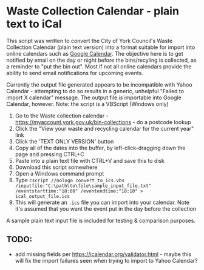# Waste Collection Calendar - plain text to iCal

This script was written to convert the City of York Council's Waste Collection Calendar (plain text version) into a format suitable for import into online calendars such as [Google Calendar](https://calendar.google.com/).
The objective here is to get notified by email on the day or night before the bins/recyling is collected, as a reminder to "put the bin out". 
Most if not all online calendars provide the ability to send email notifications for upcoming events.

Currently the output file generated appears to be incompatible with Yahoo Calendar - attempting to do so results in a generic, unhelpful "Failed to import X calendar" message.
The output file _is_ importable into Google Calendar, however.
Note: the script is a VBScript (Windows only)

1. Go to the Waste collection calendar - https://myaccount.york.gov.uk/bin-collections - do a postcode lookup
2. Click the "View your waste and recycling calendar for the current year" link
3. Click the 'TEXT ONLY VERSION' button
4. Copy all of the dates into the buffer, by left-click-dragging down the page and pressing CTRL+C
5. Paste into a plain text file with CTRL+V and save this to disk
6. Download this script somewhere
7. Open a Windows command prompt
8. Type `cscript //nologo convert_to_ics.vbs /inputfile:"C:\path\to\file\sample_input_file.txt" /eventstarttime:"18:00" /eventendtime:"18:10" > ical_output_file.ics`
9. This will generate an `.ics` file you can import into your calendar. Note it's assumed that you want the event put in the day before the collection

A sample plain text input file is included for testing & comparison purposes.

## TODO: 
* add missing fields per https://icalendar.org/validator.html - maybe this will fix the import failures seen when trying to import to Yahoo Calendar?
